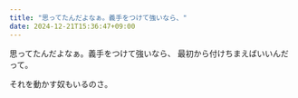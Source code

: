 ```yaml
---
title: "思ってたんだよなぁ。義手をつけて強いなら、"
date: 2024-12-21T15:36:47+09:00
---
```

思ってたんだよなぁ。義手をつけて強いなら、
最初から付けちまえばいいんだって。

それを動かす奴もいるのさ。
